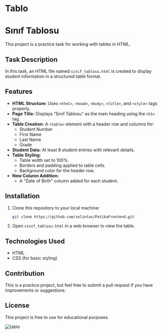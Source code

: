 # Tablo
# Sınıf Tablosu

This project is a practice task for working with tables in HTML.

## Task Description

In this task, an HTML file named `sinif_tablosu.html` is created to display student information in a structured table format.

## Features

- **HTML Structure:** Uses `<html>`, `<head>`, `<body>`, `<title>`, and `<style>` tags properly.
- **Page Title:** Displays "Sınıf Tablosu" as the main heading using the `<h1>` tag.
- **Table Creation:** A `<table>` element with a header row and columns for:
  - Student Number
  - First Name
  - Last Name
  - Grade
- **Student Data:** At least 8 student entries with relevant details.
- **Table Styling:**
  - Table width set to 100%.
  - Borders and padding applied to table cells.
  - Background color for the header row.
- **New Column Addition:**
  - A "Date of Birth" column added for each student.

## Installation

1. Clone this repository to your local machine:
   ```sh
   git clone https://github.com/selintas/PatikaFrontend.git
   ```
2. Open `sinif_tablosu.html` in a web browser to view the table.

## Technologies Used

- HTML
- CSS (for basic styling)

## Contribution

This is a practice project, but feel free to submit a pull request if you have improvements or suggestions.

## License

This project is free to use for educational purposes.


![tablo](image.png)
